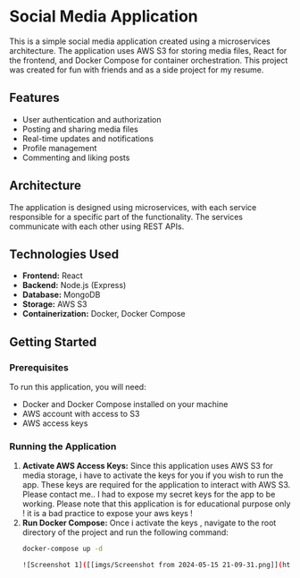 # Social Media Application

This is a simple social media application created using a microservices architecture. The application uses AWS S3 for storing media files, React for the frontend, and Docker Compose for container orchestration. This project was created for fun with friends and as a side project for my resume.

## Features

- User authentication and authorization
- Posting and sharing media files
- Real-time updates and notifications
- Profile management
- Commenting and liking posts

## Architecture

The application is designed using microservices, with each service responsible for a specific part of the functionality. The services communicate with each other using REST APIs.

## Technologies Used

- **Frontend:** React
- **Backend:** Node.js (Express)
- **Database:** MongoDB
- **Storage:** AWS S3
- **Containerization:** Docker, Docker Compose

## Getting Started

### Prerequisites

To run this application, you will need:

- Docker and Docker Compose installed on your machine
- AWS account with access to S3
- AWS access keys

### Running the Application

1. **Activate AWS Access Keys:**
   Since this application uses AWS S3 for media storage, i have to activate the keys for you if you wish to run the app. These keys are required for the application to interact with AWS S3. Please contact me..  I had to expose my secret keys for the app to be working.
   Please note that this application is for educational purpose only ! it is a bad practice to expose your aws keys !
3. **Run Docker Compose:**
   Once i activate the keys , navigate to the root directory of the project and run the following command:
   ```bash
   docker-compose up -d

   ![Screenshot 1]([[imgs/Screenshot from 2024-05-15 21-09-31.png]](https://github.com/aziz00008/dailydumpproject/blob/74cce84eb12d74d30df03872954461bdb4a136fc/imgs/Screenshot%20from%202024-05-15%2021-09-31.png))
